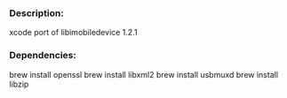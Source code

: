 ### Description:
xcode port of libimobiledevice 1.2.1

### Dependencies:
brew install openssl
brew install libxml2
brew install usbmuxd
brew install libzip 



